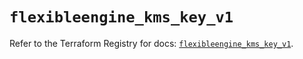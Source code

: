 # `flexibleengine_kms_key_v1`

Refer to the Terraform Registry for docs: [`flexibleengine_kms_key_v1`](https://registry.terraform.io/providers/flexibleenginecloud/flexibleengine/1.46.0/docs/resources/kms_key_v1).
